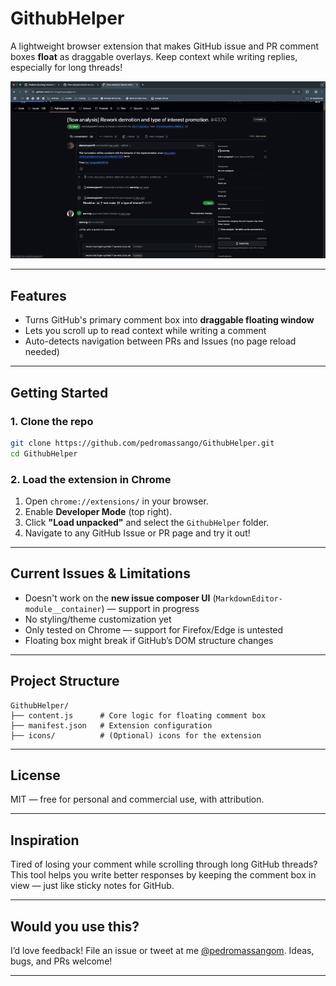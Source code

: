 # GithubHelper

A lightweight browser extension that makes GitHub issue and PR comment boxes **float** as draggable overlays. Keep context while writing replies, especially for long threads!


![Demo Screenshot](/assets/preview.gif)

---

## Features

* Turns GitHub's primary comment box into **draggable floating window**
* Lets you scroll up to read context while writing a comment
* Auto-detects navigation between PRs and Issues (no page reload needed)

---

## Getting Started

### 1. Clone the repo

```bash
git clone https://github.com/pedromassango/GithubHelper.git
cd GithubHelper
```

### 2. Load the extension in Chrome

1. Open `chrome://extensions/` in your browser.
2. Enable **Developer Mode** (top right).
3. Click **"Load unpacked"** and select the `GithubHelper` folder.
4. Navigate to any GitHub Issue or PR page and try it out!

---

## Current Issues & Limitations

* Doesn't work on the **new issue composer UI** (`MarkdownEditor-module__container`) — support in progress
* No styling/theme customization yet
* Only tested on Chrome — support for Firefox/Edge is untested
* Floating box might break if GitHub’s DOM structure changes

---

## Project Structure

```
GithubHelper/
├── content.js      # Core logic for floating comment box
├── manifest.json   # Extension configuration
├── icons/          # (Optional) icons for the extension
```

---

## License

MIT — free for personal and commercial use, with attribution.

---

## Inspiration

Tired of losing your comment while scrolling through long GitHub threads? This tool helps you write better responses by keeping the comment box in view — just like sticky notes for GitHub.

---

## Would you use this?

I’d love feedback! File an issue or tweet at me [@pedromassangom](https://twitter.com/pedromassangom).
Ideas, bugs, and PRs welcome!

---
